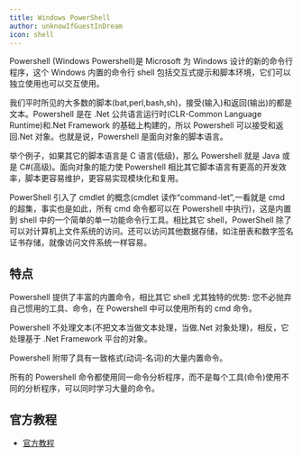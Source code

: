 ```yaml
---
title: Windows PowerShell
author: unknowIfGuestInDream
icon: shell
---
```


Powershell (Windows Powershell)是 Microsoft 为 Windows 设计的新的命令行程序，这个 Windows 内置的命令行 shell 包括交互式提示和脚本环境，它们可以独立使用也可以交互使用。

<!-- more -->

我们平时所见的大多数的脚本(bat,perl,bash,sh)，接受(输入)和返回(输出)的都是文本。Powershell 是在 .Net 公共语言运行时(CLR-Common Language Runtime)和.Net Framework 的基础上构建的，所以 Powershell 可以接受和返回.Net 对象。也就是说，Powershell 是面向对象的脚本语言。

举个例子，如果其它的脚本语言是 C 语言(低级)，那么 Powershell 就是 Java 或是 C\#(高级)。面向对象的能力使 Powershell 相比其它脚本语言有更高的开发效率，脚本更容易维护，更容易实现模块化和复用。

PowerShell 引入了 cmdlet 的概念(cmdlet 读作“command-let”,一看就是 cmd 的超集，事实也是如此，所有 cmd 命令都可以在 Powershell 中执行)，这是内置到 shell 中的一个简单的单一功能命令行工具。相比其它 shell，PowerShell 除了可以对计算机上文件系统的访问。还可以访问其他数据存储，如注册表和数字签名证书存储，就像访问文件系统一样容易。

## 特点

Powershell 提供了丰富的内置命令，相比其它 shell 尤其独特的优势: 您不必抛弃自己惯用的工具、命令，在 Powershell 中可以使用所有的 cmd 命令。

Powershell 不处理文本(不把文本当做文本处理，当做.Net 对象处理)，相反，它处理基于 .Net Framework 平台的对象。

Powershell 附带了具有一致格式(动词-名词)的大量内置命令。

所有的 Powershell 命令都使用同一命令分析程序，而不是每个工具(命令)使用不同的分析程序，可以同时学习大量的命令。

## 官方教程

- [官方教程](https://docs.microsoft.com/zh-cn/powershell/scripting/learn/ps101/01-getting-started?view=powershell-7.1)
